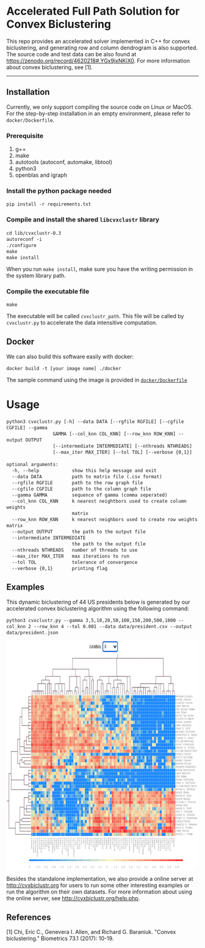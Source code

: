 # Accelerated Full Path Solution for Convex Biclustering

This repo provides an accelerated solver implemented in C++ for convex biclustering, and generating row and column dendrogram is also supported. The source code and test data can be also found at https://zenodo.org/record/4620218#.YGx9jxNKiX0. For more information about convex biclustering, see [1].  

---

## Installation

Currently, we only support compiling the source code on Linux or MacOS. For the step-by-step installation in an empty environment, please refer to `docker/Dockerfile`.

### Prerequisite

1. g++
2. make
3. autotools (autoconf, automake, libtool)
4. python3
5. openblas and igraph

### Install the python package needed

```
pip install -r requirements.txt
```

### Compile and install the shared `libcvxclustr` library

```
cd lib/cvxclustr-0.3
autoreconf -i
./configure
make
make install
```

When you run `make install`, make sure you have the writing permission in the system library path.

### Compile the executable file

```
make
```

The executable will be called `cvxclustr_path`. This file will be called by `cvxclustr.py` to accelerate the data intensitive computation.


## Docker

We can also build this software easily with docker:

```
docker build -t [your image name] ./docker
```

The sample command using the image is provided in [`docker/Dockerfile`](./docker/Dockerfile)

# Usage

```
python3 cvxclustr.py [-h] --data DATA [--rgfile RGFILE] [--cgfile CGFILE] --gamma
                 GAMMA [--col_knn COL_KNN] [--row_knn ROW_KNN] --output OUTPUT
                 [--intermediate INTERMEDIATE] [--nthreads NTHREADS]
                 [--max_iter MAX_ITER] [--tol TOL] [--verbose {0,1}]

optional arguments:
  -h, --help            show this help message and exit
  --data DATA           path to matrix file (.csv format)
  --rgfile RGFILE       path to the row graph file
  --cgfile CGFILE       path to the column graph file
  --gamma GAMMA         sequence of gamma (comma seperated)
  --col_knn COL_KNN     k nearest neightbors used to create column weights
                        matrix
  --row_knn ROW_KNN     k nearest neighbors used to create row weights matrix
  --output OUTPUT       the path to the output file
  --intermediate INTERMEDIATE
                        the path to the output file
  --nthreads NTHREADS   number of threads to use
  --max_iter MAX_ITER   max iterations to run
  --tol TOL             tolerance of convergence
  --verbose {0,1}       printing flag
```

## Examples

This dynamic biclustering of 44 US presidents below is generated by our accelerated convex biclustering algorithm using the following command:

```
python3 cvxclustr.py --gamma 3,5,10,20,50,100,150,200,500,1000 --col_knn 2 --row_knn 4 --tol 0.001 --data data/president.csv --output data/president.json
```

<p align="center">
<img align="middle" src="./assets/dynamic_clustering.gif" alt="COBRAC Demo" width="800" height="600" />
</p>

Besides the standalone implementation, we also provide a online server at http://cvxbiclustr.org for users to run some other interesting examples or run the algorithm on their own datasets. For more information about using the online server, see http://cvxbiclustr.org/help.php.


## References

[1] Chi, Eric C., Genevera I. Allen, and Richard G. Baraniuk. "Convex biclustering." Biometrics 73.1 (2017): 10-19.


